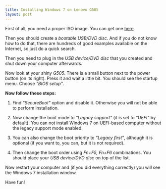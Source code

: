 ```yaml
---
title: Installing Windows 7 on Lenovo G505
layout: post
---
```


First of all, you need a proper ISO image. You can get one [here](http://www.techverse.net/download-windows-7-iso-x86-x64-microsofts-official-servers/). 

Then you should create a *bootable USB/DVD disc*. And if you do not know how to do that, 
there are hundreds of good examples available on the Internet, so just do a quick search.

Then you need to plug in the *USB device/DVD disc* that you created and shut down your computer afterwards.

Now look at your shiny *G505*. There is a small button next to the power button (on its right). Press it and wait a little bit.
You should see the startup menu. Choose *"BIOS setup"*.

**Now follow these steps:**

1. Find *"SecureBoot"* option and disable it. Otherwise you will not be able to perform installation.

2. Now change the boot mode to *"Legacy support"* (it is set to *"UEFI"* by default). You can not install Windows 7 on UEFI-based computer without the legacy support mode enabled.

3. You can also change the boot priority to *"Legacy first"*, although it is optional (if you want to, you can, but it is not required).

4. Then change the boot order using *Fn+F5, Fn+F6* combinations. You should place your *USB device/DVD disc* on top of the list.

Now restart your computer and (if you did everything correctly) you will see the Windows 7 installation window.

Have fun!
